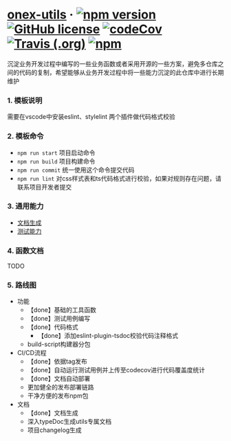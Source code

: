 # [onex-utils](https://unity-template.github.io/utils/index.html) &middot; [![npm version](https://img.shields.io/npm/v/onex-utils.svg?style=flat)](https://www.npmjs.com/package/onex-utils) [![GitHub license](https://img.shields.io/badge/license-MIT-blue.svg)](https://github.com/unity-template/utils/blob/master/LICENSE) [![codeCov](https://codecov.io/github/unity-template/utils/coverage.svg?branch=master)](https://codecov.io/gh/unity-template/utils) [![Travis (.org)](https://img.shields.io/travis/unity-template/utils)](https://www.travis-ci.org/github/unity-template/utils) [![npm](https://img.shields.io/npm/dt/onex-utils)](https://www.npmjs.com/package/onex-utils)

沉淀业务开发过程中编写的一些业务函数或者采用开源的一些方案，避免多仓库之间的代码的复制，希望能够从业务开发过程中将一些能力沉淀的此仓库中进行长期维护

### 1. 模板说明
需要在vscode中安装eslint、stylelint 两个插件做代码格式校验

### 2. 模板命令
* `npm run start` 项目启动命令
* `npm run build` 项目构建命令
* `npm run commit` 统一使用这个命令提交代码
* `npm run lint` 对css样式表和ts代码格式进行校验，如果对规则存在问题，请联系项目开发者提交

### 3. 通用能力

* [文档生成](https://tsdoc.org/)
* [测试能力](https://jestjs.io/)

### 4. 函数文档
 TODO

### 5. 路线图
* 功能
  * 【done】基础的工具函数
  * 【done】测试用例编写
  * 【done】代码格式
    * 【done】添加eslint-plugin-tsdoc校验代码注释格式
  * build-script构建器分包
* CI/CD流程
  * 【done】依据tag发布
  * 【done】自动运行测试用例并上传至codecov进行代码覆盖度统计
  * 【done】文档自动部署
  * 更加健全的发布部署链路
  * 干净方便的发布npm包
* 文档
  * 【done】文档生成
  * 深入typeDoc生成utils专属文档
  * 项目changelog生成
  
